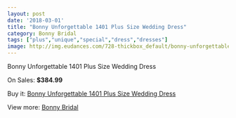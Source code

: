 ```yaml
---
layout: post
date: '2018-03-01'
title: "Bonny Unforgettable 1401 Plus Size Wedding Dress"
category: Bonny Bridal
tags: ["plus","unique","special","dress","dresses"]
image: http://img.eudances.com/728-thickbox_default/bonny-unforgettable-1401-plus-size-wedding-dress.jpg
---
```

Bonny Unforgettable 1401 Plus Size Wedding Dress

On Sales: **$384.99**
<a href="https://www.eudances.com/en/bonny-bridal/234-bonny-unforgettable-1401-plus-size-wedding-dress.html"><amp-img layout="responsive" width="600" height="600" src="//img.eudances.com/728-thickbox_default/bonny-unforgettable-1401-plus-size-wedding-dress.jpg" alt="Bonny Unforgettable 1401 Plus Size Wedding Dress 0" /></a>
<a href="https://www.eudances.com/en/bonny-bridal/234-bonny-unforgettable-1401-plus-size-wedding-dress.html"><amp-img layout="responsive" width="600" height="600" src="//img.eudances.com/729-thickbox_default/bonny-unforgettable-1401-plus-size-wedding-dress.jpg" alt="Bonny Unforgettable 1401 Plus Size Wedding Dress 1" /></a>

Buy it: [Bonny Unforgettable 1401 Plus Size Wedding Dress](https://www.eudances.com/en/bonny-bridal/234-bonny-unforgettable-1401-plus-size-wedding-dress.html "Bonny Unforgettable 1401 Plus Size Wedding Dress")

View more: [Bonny Bridal](https://www.eudances.com/en/3-bonny-bridal "Bonny Bridal")
